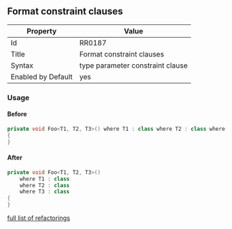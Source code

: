 ## Format constraint clauses

Property | Value
--- | ---
Id|RR0187
Title|Format constraint clauses
Syntax|type parameter constraint clause
Enabled by Default|yes

### Usage

#### Before

```csharp
private void Foo<T1, T2, T3>() where T1 : class where T2 : class where T3 : class
{
}
```

#### After

```csharp
private void Foo<T1, T2, T3>()
    where T1 : class
    where T2 : class
    where T3 : class
{
}
```

[full list of refactorings](Refactorings.md)